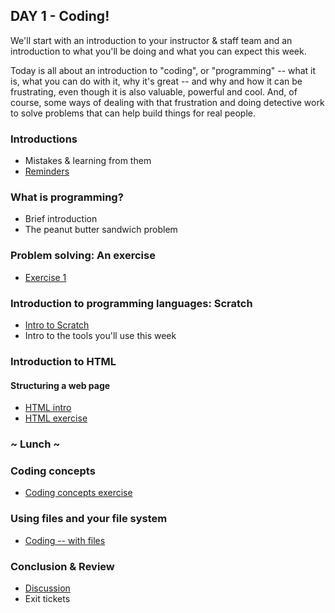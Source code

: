 ## DAY 1 - Coding!

We'll start with an introduction to your instructor & staff team and an introduction to what you'll be doing and what you can expect this week.

Today is all about an introduction to "coding", or "programming" -- what it is, what you can do with it, why it's great -- and why and how it can be frustrating, even though it is also valuable, powerful and cool. And, of course, some ways of dealing with that frustration and doing detective work to solve problems that can help build things for real people.

### Introductions

* Mistakes & learning from them
* [Reminders](reminders.md)

### What is programming?

* Brief introduction
* The peanut butter sandwich problem

### Problem solving: An exercise

* [Exercise 1](day_1_exercise_1.md)

### Introduction to programming languages: Scratch

* [Intro to Scratch](day_1_exercise_2.md)
* Intro to the tools you'll use this week

### Introduction to HTML
#### Structuring a web page

* [HTML intro](html_intro.md)
* [HTML exercise](day_1_exercise_3.md)


### ~ Lunch ~

### Coding concepts

* [Coding concepts exercise](day_1_exercise_4.md)

### Using files and your file system

* [Coding -- with files](day_1_exercise_5.md)

### Conclusion & Review

* [Discussion](day_1_eod.md)
* Exit tickets
